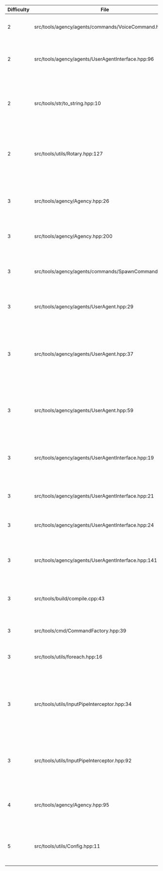 | Difficulty | File | TODO |
|------------|------|------|
| 2 | src/tools/agency/agents/commands/VoiceCommand.hpp:55 |  // TODO ... - Add error handling or logging when setting the voice output state. |
| 2 | src/tools/agency/agents/UserAgentInterface.hpp:96 |  // TODO: I am not sure this one is needed anymore: - Determine if the code block is still needed and remove it if it's not. |
| 2 | src/tools/str/to_string.hpp:10 |  string to_string(bool b const string& t = "true" const string& f = "false") { // TODO to common libs - Move the to_string(bool) function to a common utility library. |
| 2 | src/tools/utils/Rotary.hpp:127 |  longest_output_length = 0; // TODO: longest output may not needed anymore... - Determine if the longest_output_length variable is still needed and remove it if it's not. |
| 3 | src/tools/agency/Agency.hpp:26 |  // TODO: these are deprecated: (commands and agents has/can have access to the agency so they can do it by themself) |
| 3 | src/tools/agency/Agency.hpp:200 | // TODO: - Improve getAgentRef method to use unordered_map for faster lookups. |
| 3 | src/tools/agency/agents/commands/SpawnCommand.hpp:45 |  Agent<T>& agent = roles[role](agency, name/*TODO: , recipients*/); - Pass recipients to the agent constructor when spawning a new agent. |
| 3 | src/tools/agency/agents/UserAgent.hpp:29 |  // TODO: make configurable: - Make the text_input_echo variable configurable. |
| 3 | src/tools/agency/agents/UserAgent.hpp:37 |  vector<string> recipients = { "echo" } // TODO: to config and have to be able to change/see message package targets - Make the recipients vector configurable and allow changing/seeing message package targets. |
| 3 | src/tools/agency/agents/UserAgent.hpp:59 |  else if (str_starts_with(input "/")) { // TODO: add is_command(input) as a command matcher using regex or a callback function. |
| 3 | src/tools/agency/agents/UserAgentInterface.hpp:19 |  class UserAgentInterface { // TODO: public UserInterface (abstract) - Make UserAgentInterface inherit from an abstract UserInterface class. |
| 3 | src/tools/agency/agents/UserAgentInterface.hpp:21 |  // TODO: make configurable: - Make the voice_input_echo variable configurable. |
| 3 | src/tools/agency/agents/UserAgentInterface.hpp:24 |  // TODO: make configurable: - Make the speech_ignores_rgxs vector configurable. |
| 3 | src/tools/agency/agents/UserAgentInterface.hpp:141 |  if (stt_voice_input && sequence.size() == 1 &&  sequence[0] == 27) { // TODO: ESC key - to config - Make the ESC key configurable. |
| 3 | src/tools/build/compile.cpp:43 |  string depcachepath = outpath_hash + "/.depcache"; // TODO: to config - Make the dependency cache path configurable. |
| 3 | src/tools/cmd/CommandFactory.hpp:39 | // TODO: add tests - Add unit tests for the CommandFactory class. |
| 3 | src/tools/utils/foreach.hpp:16 |  // TODO: foreach needs tests!! - Add unit tests for the foreach utility. |
| 3 | src/tools/utils/InputPipeInterceptor.hpp:34 |  input_handler(*this pipe_fds[1]); // TODO: it hooks the input (1) but we may want to parameterize it for output also? - Parameterize the InputPipeInterceptor to allow hooking of both input and output streams. |
| 3 | src/tools/utils/InputPipeInterceptor.hpp:92 |  int timeout = 100; // TODO make configurable: 100ms timeout (adjust as needed) - Make the timeout value configurable. |
| 4 | src/tools/agency/Agency.hpp:95 |  vector<Agent<T>*> agents; // TODO: Replace vector<Agent<T>*> with unordered_map<string, Agent<T>*>, O(1) lookup vs. O(n), huge win with many agents. |
| 5 | src/tools/utils/Config.hpp:11 |  // TODO: !!! DEPRECATED !!! - use Settings instead! - Replace all usages of the Config class with the Settings class. |
